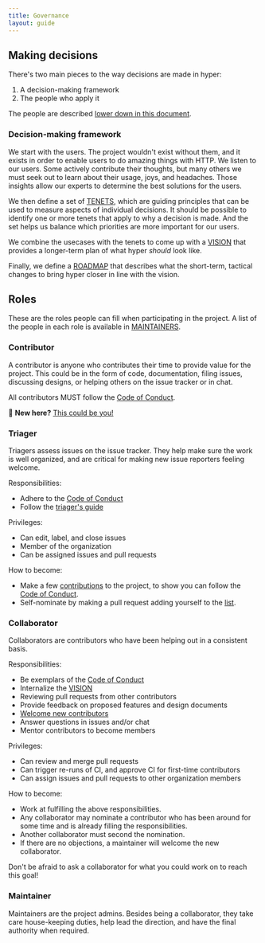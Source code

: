```yaml
---
title: Governance
layout: guide
---
```


## Making decisions

There's two main pieces to the way decisions are made in hyper:

1. A decision-making framework
2. The people who apply it

The people are described [lower down in this document](#roles).

### Decision-making framework

We start with the users. The project wouldn't exist without them, and it exists
in order to enable users to do amazing things with HTTP. We listen to our
users. Some actively contribute their thoughts, but many others we must seek
out to learn about their usage, joys, and headaches. Those insights allow our
experts to determine the best solutions for the users.

We then define a set of [TENETS](./TENETS.md), which are guiding principles
that can be used to measure aspects of individual decisions. It should be
possible to identify one or more tenets that apply to why a decision is made.
And the set helps us balance which priorities are more important for our users.

We combine the usecases with the tenets to come up with a [VISION](./VISION.md)
that provides a longer-term plan of what hyper _should_ look like.

Finally, we define a [ROADMAP](./ROADMAP.md) that describes what the
short-term, tactical changes to bring hyper closer in line with the vision.

## Roles

These are the roles people can fill when participating in the project. A list
of the people in each role is available in [MAINTAINERS](./MAINTAINERS.md).

### Contributor

A contributor is anyone who contributes their time to provide value for the
project. This could be in the form of code, documentation, filing issues,
discussing designs, or helping others on the issue tracker or in chat.

All contributors MUST follow the [Code of Conduct][coc].

👋  **New here?** [This could be you!][contrib]


### Triager

Triagers assess issues on the issue tracker. They help make sure the work is
well organized, and are critical for making new issue reporters feeling
welcome.

Responsibilities:

- Adhere to the [Code of Conduct][coc]
- Follow the [triager's guide][triage-guide]

Privileges:

- Can edit, label, and close issues
- Member of the organization
- Can be assigned issues and pull requests

How to become:

- Make a few [contributions][contrib] to the project, to show you can follow
  the [Code of Conduct][coc].
- Self-nominate by making a pull request adding yourself to the
  [list](./MAINTAINERS.md#triagers).


### Collaborator

Collaborators are contributors who have been helping out in a consistent basis.

Responsibilities:

- Be exemplars of the [Code of Conduct][coc]
- Internalize the [VISION](./VISION.md)
- Reviewing pull requests from other contributors
- Provide feedback on proposed features and design documents
- [Welcome new contributors][triage-guide]
- Answer questions in issues and/or chat
- Mentor contributors to become members

Privileges:

- Can review and merge pull requests
- Can trigger re-runs of CI, and approve CI for first-time contributors
- Can assign issues and pull requests to other organization members

How to become:

- Work at fulfilling the above responsibilities.
- Any collaborator may nominate a contributor who has been around for some time
  and is already filling the responsibilities.
- Another collaborator must second the nomination.
- If there are no objections, a maintainer will welcome the new collaborator.

Don't be afraid to ask a collaborator for what you could work on to reach this
goal!

### Maintainer

Maintainers are the project admins. Besides being a collaborator, they take care
house-keeping duties, help lead the direction, and have the final authority when
required.

[coc]: ./CODE_OF_CONDUCT.md
[contrib]: ../CONTRIBUTING.md
[triage-guide]: ./ISSUES.md#triaging
